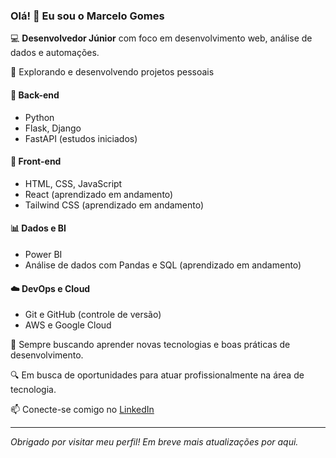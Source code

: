 ### Olá! 👋 Eu sou o Marcelo Gomes

💻 **Desenvolvedor Júnior** com foco em desenvolvimento web, análise de dados e automações.

🚀 Explorando e desenvolvendo projetos pessoais

#### 🧱 Back-end
- Python
- Flask, Django
- FastAPI (estudos iniciados)

#### 🎨 Front-end
- HTML, CSS, JavaScript
- React (aprendizado em andamento)
- Tailwind CSS (aprendizado em andamento)

#### 📊 Dados e BI
- Power BI
- Análise de dados com Pandas e SQL (aprendizado em andamento)

#### ☁️ DevOps e Cloud
- Git e GitHub (controle de versão)
- AWS e Google Cloud

🌱 Sempre buscando aprender novas tecnologias e boas práticas de desenvolvimento.

🔍 Em busca de oportunidades para atuar profissionalmente na área de tecnologia.

📫 Conecte-se comigo no [LinkedIn](https://linkedin.com/in/seu-link-aqui)

---

_Obrigado por visitar meu perfil! Em breve mais atualizações por aqui._


<!--
**celingomess/celingomess** is a ✨ _special_ ✨ repository because its `README.md` (this file) appears on your GitHub profile.

Here are some ideas to get you started:

- 🔭 I’m currently working on ...
- 🌱 I’m currently learning ...
- 👯 I’m looking to collaborate on ...
- 🤔 I’m looking for help with ...
- 💬 Ask me about ...
- 📫 How to reach me: ...
- 😄 Pronouns: ...
- ⚡ Fun fact: ...
-->
